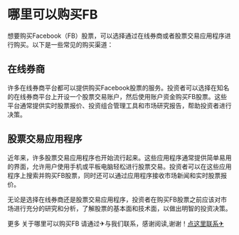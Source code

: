 # 哪里可以购买FB

想要购买Facebook（FB）股票，可以选择通过在线券商或者股票交易应用程序进行购买。以下是一些常见的购买渠道：

## 在线券商
许多在线券商平台都可以提供购买Facebook股票的服务。投资者可以选择在知名的在线券商平台上开设一个股票交易账户，然后使用账户资金购买FB股票。这些平台通常提供实时股票报价、投资组合管理工具和市场研究报告，帮助投资者进行决策。

## 股票交易应用程序
近年来，许多股票交易应用程序也开始流行起来。这些应用程序通常提供简单易用的界面，允许用户使用手机或平板电脑轻松进行股票交易。投资者可以在这些应用程序上搜索并购买FB股票，同时还可以通过应用程序接收市场新闻和实时股票报价。

无论是选择在线券商还是股票交易应用程序，投资者在购买FB股票之前应该对市场进行充分的研究和分析，了解股票的基本面和技术面，以做出明智的投资决策。

更多 关于哪里可以购买FB 请通过✈与我们联系，感谢阅读,谢谢！[点这里联系✈](https://ads.k02.cc)